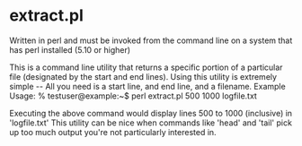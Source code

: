 extract.pl
=======
Written in perl and must be invoked from the command line on a system that has perl installed (5.10 or higher)

This is a command line utility that returns a specific portion of a particular file (designated by the start and end lines).
Using this utility is extremely simple -- All you need is a start line, and end line, and a filename.
Example Usage:
 % testuser@example:~$ perl extract.pl 500 1000 logfile.txt

Executing the above command would display lines 500 to 1000 (inclusive) in 'logfile.txt' 
This utility can be nice when commands like 'head' and 'tail' pick up too much output you're not 
particularly interested in.
